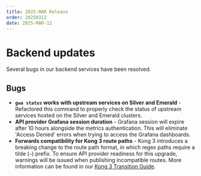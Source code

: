 ```yaml
---
title: 2025-MAR Release
order: 20250312
date: 2025-MAR-12
---
```


# Backend updates

Several bugs in our backend services have been resolved.

## Bugs

- **`gwa status` works with upstream services on Silver and Emerald** - Refactored this command to properly check the status of upstream services hosted on the Silver and Emerald clusters.
- **API provider Grafana session duration** - Grafana session will expire after 10 hours alongside the metrics authentication. This will eliminate 'Access Denied' errors when trying to access the Grafana dashboards.
- **Forwards compatibility for Kong 3 route paths** - Kong 3 introduces a breaking change to the route path format, in which regex paths require a tilde (`~`) prefix. To ensure API provider readiness for this upgrade, warnings will be issued when publishing incompatible routes. More information can be found in our [Kong 3 Transition Guide](https://developer.gov.bc.ca/docs/default/component/aps-infra-platform-docs/reference/kong3-upgrade/).